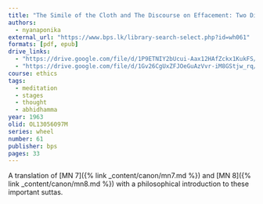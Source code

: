 ```yaml
---
title: "The Simile of the Cloth and The Discourse on Effacement: Two Discourses of the Buddha"
authors:
  - nyanaponika
external_url: "https://www.bps.lk/library-search-select.php?id=wh061"
formats: [pdf, epub]
drive_links:
  - "https://drive.google.com/file/d/1P9ETNIY2bUcui-Aax12HAfZckx1KukFS/view?usp=drivesdk"
  - "https://drive.google.com/file/d/1Gv26CgUxZFJOeGuAzVvr-iM8GStjw_rq/view?usp=drivesdk"
course: ethics
tags:
  - meditation
  - stages
  - thought
  - abhidhamma
year: 1963
olid: OL13056097M
series: wheel
number: 61
publisher: bps
pages: 33
---
```


A translation of [MN 7]({% link _content/canon/mn7.md %}) and [MN 8]({% link _content/canon/mn8.md %}) with a philosophical introduction to these important suttas.
